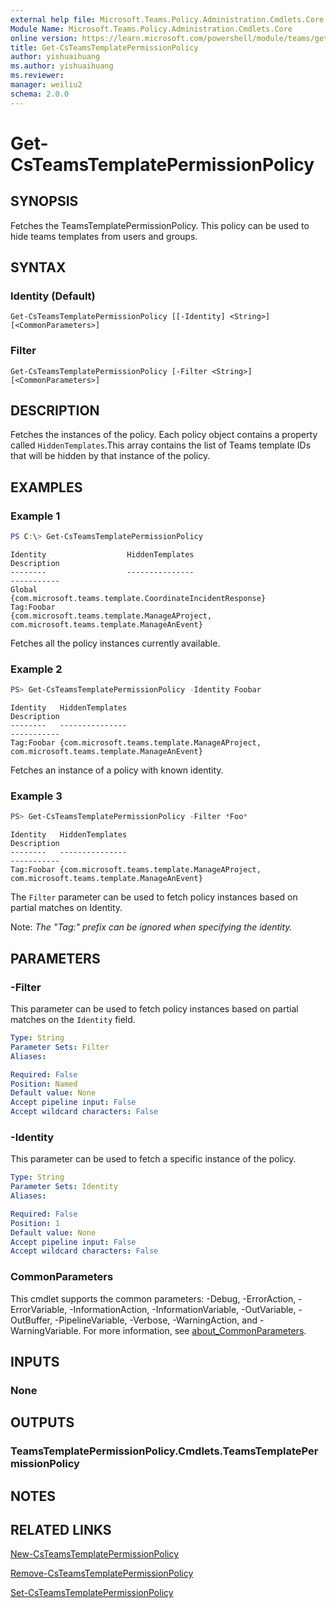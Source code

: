 ```yaml
---
external help file: Microsoft.Teams.Policy.Administration.Cmdlets.Core.dll-Help.xml
Module Name: Microsoft.Teams.Policy.Administration.Cmdlets.Core
online version: https://learn.microsoft.com/powershell/module/teams/get-csteamstemplatepermissionpolicy
title: Get-CsTeamsTemplatePermissionPolicy
author: yishuaihuang
ms.author: yishuaihuang
ms.reviewer: 
manager: weiliu2
schema: 2.0.0
---
```


# Get-CsTeamsTemplatePermissionPolicy

## SYNOPSIS
Fetches the TeamsTemplatePermissionPolicy. This policy can be used to hide teams templates from users and groups.

## SYNTAX

### Identity (Default)
```
Get-CsTeamsTemplatePermissionPolicy [[-Identity] <String>] [<CommonParameters>]
```

### Filter
```
Get-CsTeamsTemplatePermissionPolicy [-Filter <String>] [<CommonParameters>]
```

## DESCRIPTION
Fetches the instances of the policy. Each policy object contains a property called `HiddenTemplates`.This array contains the list of Teams template IDs that will be hidden by that instance of the policy.

## EXAMPLES

### Example 1
```powershell
PS C:\> Get-CsTeamsTemplatePermissionPolicy
```
```output
Identity                  HiddenTemplates                                                                           Description
--------                  ---------------                                                                           -----------
Global                    {com.microsoft.teams.template.CoordinateIncidentResponse}
Tag:Foobar                {com.microsoft.teams.template.ManageAProject, com.microsoft.teams.template.ManageAnEvent}
```

Fetches all the policy instances currently available.

### Example 2

```powershell
PS> Get-CsTeamsTemplatePermissionPolicy -Identity Foobar
```
```output
Identity   HiddenTemplates                                                                           Description
--------   ---------------                                                                           -----------
Tag:Foobar {com.microsoft.teams.template.ManageAProject, com.microsoft.teams.template.ManageAnEvent}
```

Fetches an instance of a policy with known identity.

### Example 3

```powershell
PS> Get-CsTeamsTemplatePermissionPolicy -Filter *Foo*
```
```output
Identity   HiddenTemplates                                                                           Description
--------   ---------------                                                                           -----------
Tag:Foobar {com.microsoft.teams.template.ManageAProject, com.microsoft.teams.template.ManageAnEvent}
```

The `Filter` parameter can be used to fetch policy instances based on partial matches on Identity.

Note: _The "Tag:" prefix can be ignored when specifying the identity._

## PARAMETERS

### -Filter
This parameter can be used to fetch policy instances based on partial matches on the `Identity` field.

```yaml
Type: String
Parameter Sets: Filter
Aliases:

Required: False
Position: Named
Default value: None
Accept pipeline input: False
Accept wildcard characters: False
```

### -Identity
This parameter can be used to fetch a specific instance of the policy.

```yaml
Type: String
Parameter Sets: Identity
Aliases:

Required: False
Position: 1
Default value: None
Accept pipeline input: False
Accept wildcard characters: False
```

### CommonParameters
This cmdlet supports the common parameters: -Debug, -ErrorAction, -ErrorVariable, -InformationAction, -InformationVariable, -OutVariable, -OutBuffer, -PipelineVariable, -Verbose, -WarningAction, and -WarningVariable. For more information, see [about_CommonParameters](http://go.microsoft.com/fwlink/?LinkID=113216).

## INPUTS

### None

## OUTPUTS

### TeamsTemplatePermissionPolicy.Cmdlets.TeamsTemplatePermissionPolicy

## NOTES

## RELATED LINKS
[New-CsTeamsTemplatePermissionPolicy](New-CsTeamsTemplatePermissionPolicy.md)

[Remove-CsTeamsTemplatePermissionPolicy](Remove-CsTeamsTemplatePermissionPolicy.md)

[Set-CsTeamsTemplatePermissionPolicy](Set-CsTeamsTemplatePermissionPolicy.md)
